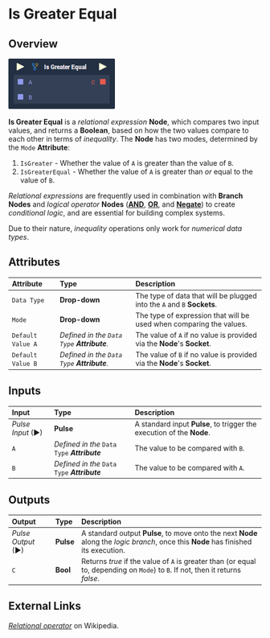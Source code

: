 # Is Greater Equal

## Overview

![](../../.gitbook/assets/node-is-greater-equal.png)

**Is Greater Equal** is a _relational expression_ **Node**, which compares two input values, and returns a **Boolean**, based on how the two values compare to each other in terms of _inequality_. The **Node** has two modes, determined by the `Mode` **Attribute**:

1. `IsGreater` - Whether the value of `A` is greater than the value of `B`.
2. `IsGreaterEqual` - Whether the value of `A` is greater than _or_ equal to the value of `B`.

_Relational expressions_ are frequently used in combination with **Branch Nodes** and _logical operator_ **Nodes** \([**AND**](https://docs.incari.com/incari-studio/toolbox/math/boolean/and), [**OR**](https://docs.incari.com/incari-studio/toolbox/math/boolean/or), and [**Negate**](https://docs.incari.com/incari-studio/toolbox/math/boolean/negate)\) to create _conditional logic_, and are essential for building complex systems.

Due to their nature, _inequality_ operations only work for _numerical data types_.

## Attributes

| Attribute | Type | Description |
| :--- | :--- | :--- |
| `Data Type` | **Drop-down** | The type of data that will be plugged into the `A` and `B` **Sockets**. |
| `Mode` | **Drop-down** | The type of expression that will be used when comparing the values. |
| `Default Value A` | _Defined in the `Data Type` **Attribute**._ | The value of `A` if no value is provided via the **Node**'s **Socket**. |
| `Default Value B` | _Defined in the `Data Type` **Attribute**._ | The value of `B` if no value is provided via the **Node**'s **Socket**. |

## Inputs

| Input | Type | Description |
| :--- | :--- | :--- |
| _Pulse Input_ \(►\) | **Pulse** | A standard input **Pulse**, to trigger the execution of the **Node**. |
| `A` | _Defined in the_ `Data Type` _**Attribute**_ | The value to be compared with `B`. |
| `B` | _Defined in the_ `Data Type` _**Attribute**_ | The value to be compared with `A`. |

## Outputs

| Output | Type | Description |
| :--- | :--- | :--- |
| _Pulse Output_ \(►\) | **Pulse** | A standard output **Pulse**, to move onto the next **Node** along the _logic branch_, once this **Node** has finished its execution. |
| `C` | **Bool** | Returns _true_ if the value of `A` is greater than \(or equal to, depending on `Mode`\) to `B`. If not, then it returns _false_. |

## External Links

[_Relational operator_](https://en.wikipedia.org/wiki/Relational_operator) on Wikipedia.

